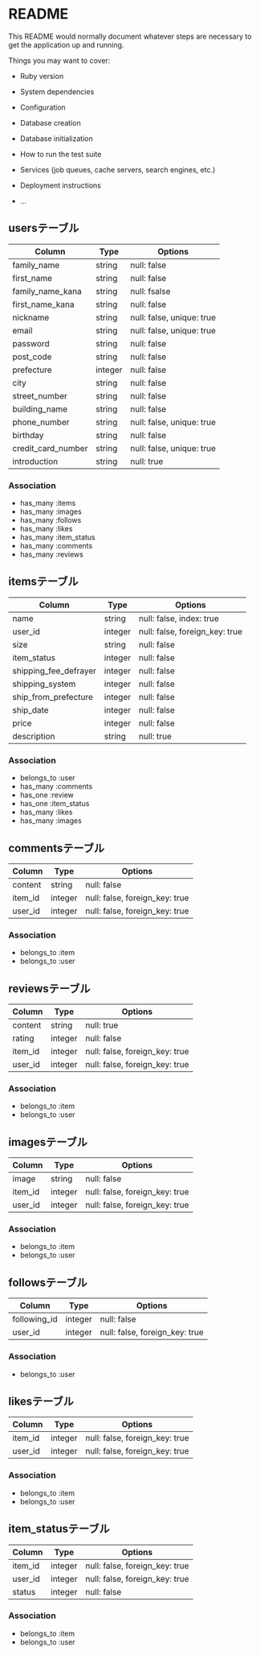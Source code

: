 # README

This README would normally document whatever steps are necessary to get the
application up and running.

Things you may want to cover:

* Ruby version

* System dependencies

* Configuration

* Database creation

* Database initialization

* How to run the test suite

* Services (job queues, cache servers, search engines, etc.)

* Deployment instructions

* ...

## usersテーブル
|Column|Type|Options|
|------|----|-------|
|family_name|string|null: false|
|first_name|string|null: false|
|family_name_kana|string|null: fsalse|
|first_name_kana|string|null: false|
|nickname|string|null: false, unique: true|
|email|string|null: false, unique: true|
|password|string|null: false|
|post_code|string|null: false|
|prefecture|integer|null: false|
|city|string|null: false|
|street_number|string|null: false|
|building_name|string|null: false|
|phone_number|string|null: false, unique: true|
|birthday|string|null: false|
|credit_card_number|string|null: false, unique: true|
|introduction|string|null: true|

### Association
- has_many :items
- has_many :images
- has_many :follows
- has_many :likes
- has_many :item_status
- has_many :comments
- has_many :reviews


## itemsテーブル
|Column|Type|Options|
|------|----|-------|
|name|string|null: false, index: true|
|user_id|integer|null: false, foreign_key: true|
|size|string|null: false|
|item_status|integer|null: false|
|shipping_fee_defrayer|integer|null: false|
|shipping_system|integer|null: false|
|ship_from_prefecture|integer|null: false|
|ship_date|integer|null: false|
|price|integer|null: false|
|description|string|null: true|

### Association
- belongs_to :user
- has_many :comments
- has_one :review
- has_one :item_status
- has_many :likes
- has_many :images


## commentsテーブル
|Column|Type|Options|
|------|----|-------|
|content|string|null: false|
|item_id|integer|null: false, foreign_key: true|
|user_id|integer|null: false, foreign_key: true|

### Association
- belongs_to :item
- belongs_to :user


## reviewsテーブル
|Column|Type|Options|
|------|----|-------|
|content|string|null: true|
|rating|integer|null: false|
|item_id|integer|null: false, foreign_key: true|
|user_id|integer|null: false, foreign_key: true|

### Association
- belongs_to :item
- belongs_to :user


## imagesテーブル
|Column|Type|Options|
|------|----|-------|
|image|string|null: false|
|item_id|integer|null: false, foreign_key: true|
|user_id|integer|null: false, foreign_key: true|

### Association
- belongs_to :item
- belongs_to :user


## followsテーブル
|Column|Type|Options|
|------|----|-------|
|following_id|integer|null: false|
|user_id|integer|null: false, foreign_key: true|

### Association
- belongs_to :user


## likesテーブル
|Column|Type|Options|
|------|----|-------|
|item_id|integer|null: false, foreign_key: true|
|user_id|integer|null: false, foreign_key: true|

### Association
- belongs_to :item
- belongs_to :user


## item_statusテーブル
|Column|Type|Options|
|------|----|-------|
|item_id|integer|null: false, foreign_key: true|
|user_id|integer|null: false, foreign_key: true|
|status|integer|null: false|

### Association
- belongs_to :item
- belongs_to :user